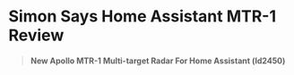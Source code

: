 # Simon Says Home Assistant MTR-1 Review

> #### New Apollo MTR-1 Multi-target Radar For Home Assistant (ld2450)

